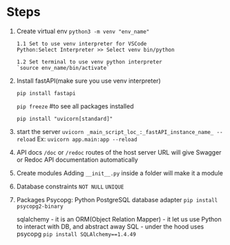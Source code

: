 # Steps

1.  Create virtual env
    `python3 -m venv "env_name"`

        1.1 Set to use venv interpreter for VSCode
        Python:Select Interpreter >> Select venv bin/python

        1.2 Set terminal to use venv python interpreter
        `source env_name/bin/activate`

2.  Install fastAPI(make sure you use venv interpreter)

    `pip install fastapi`

    `pip freeze` #to see all packages installed

    `pip install "uvicorn[standard]"`

3.  start the server
    `uvicorn _main_script_loc_:_fastAPI_instance_name_ --reload`
    Ex: `uvicorn app.main:app --reload`

4.  API docs
    `/doc` or `/redoc` routes of the host server URL will give Swagger or Redoc API documentation automatically

5.  Create modules
    Adding `__init__.py` inside a folder will make it a module

6.  Database constraints
    `NOT NULL`
    `UNIQUE`

7. Packages
    Psycopg: Python PostgreSQL database adapter
    `pip install psycopg2-binary`

    sqlalchemy
        - it is an ORM(Object Relation Mapper)
        - it let us use Python to interact with DB, and abstract away SQL
        - under the hood uses psycopg
    `pip install SQLAlchemy==1.4.49`
